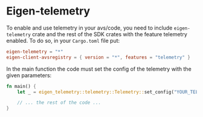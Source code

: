 # Eigen-telemetry

To enable and use telemetry in your avs/code, you need to include `eigen-telemetry` crate and the rest of the SDK crates with the feature telemetry enabled. To do so, in your `Cargo.toml` file put:

``` toml
eigen-telemetry = "*"
eigen-client-avsregistry = { version = "*", features = "telemetry" }
```

In the main function the code must set the config of the telemetry with the given parameters:

``` rust
fn main() {
    let _ = eigen_telemetry::telemetry::Telemetry::set_config("YOUR_TELEMETRY_KEY", "YOUR_USER_ID");

    // ... the rest of the code ...
}
```
